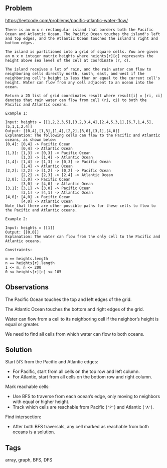 ## Problem

https://leetcode.com/problems/pacific-atlantic-water-flow/

```
There is an m x n rectangular island that borders both the Pacific Ocean and Atlantic Ocean. The Pacific Ocean touches the island's left and top edges, and the Atlantic Ocean touches the island's right and bottom edges.

The island is partitioned into a grid of square cells. You are given an m x n integer matrix heights where heights[r][c] represents the height above sea level of the cell at coordinate (r, c).

The island receives a lot of rain, and the rain water can flow to neighboring cells directly north, south, east, and west if the neighboring cell's height is less than or equal to the current cell's height. Water can flow from any cell adjacent to an ocean into the ocean.

Return a 2D list of grid coordinates result where result[i] = [ri, ci] denotes that rain water can flow from cell (ri, ci) to both the Pacific and Atlantic oceans.

Example 1:

Input: heights = [[1,2,2,3,5],[3,2,3,4,4],[2,4,5,3,1],[6,7,1,4,5],[5,1,1,2,4]]
Output: [[0,4],[1,3],[1,4],[2,2],[3,0],[3,1],[4,0]]
Explanation: The following cells can flow to the Pacific and Atlantic oceans, as shown below:
[0,4]: [0,4] -> Pacific Ocean 
       [0,4] -> Atlantic Ocean
[1,3]: [1,3] -> [0,3] -> Pacific Ocean 
       [1,3] -> [1,4] -> Atlantic Ocean
[1,4]: [1,4] -> [1,3] -> [0,3] -> Pacific Ocean 
       [1,4] -> Atlantic Ocean
[2,2]: [2,2] -> [1,2] -> [0,2] -> Pacific Ocean 
       [2,2] -> [2,3] -> [2,4] -> Atlantic Ocean
[3,0]: [3,0] -> Pacific Ocean 
       [3,0] -> [4,0] -> Atlantic Ocean
[3,1]: [3,1] -> [3,0] -> Pacific Ocean 
       [3,1] -> [4,1] -> Atlantic Ocean
[4,0]: [4,0] -> Pacific Ocean 
       [4,0] -> Atlantic Ocean
Note that there are other possible paths for these cells to flow to the Pacific and Atlantic oceans.

Example 2:

Input: heights = [[1]]
Output: [[0,0]]
Explanation: The water can flow from the only cell to the Pacific and Atlantic oceans.

Constraints:

m == heights.length
n == heights[r].length
1 <= m, n <= 200
0 <= heights[r][c] <= 105
```

## Observations

The Pacific Ocean touches the top and left edges of the grid.

The Atlantic Ocean touches the bottom and right edges of the grid.

Water can flow from a cell to its neighboring cell if the neighbor’s height is equal or greater.

We need to find all cells from which water can flow to both oceans.

## Solution

Start `BFS` from the Pacific and Atlantic edges:

- For Pacific, start from all cells on the top row and left column.
- For Atlantic, start from all cells on the bottom row and right column.

Mark reachable cells:

- Use BFS to traverse from each ocean’s edge, only moving to neighbors with equal or higher height.
- Track which cells are reachable from Pacific (`'P'`) and Atlantic (`'A'`).

Find intersection:

- After both BFS traversals, any cell marked as reachable from both oceans is a solution.

## Tags

array, graph, BFS, DFS